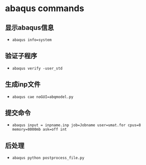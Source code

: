 # abaqus commands

## 显示abaqus信息

- `abaqus info=system`

## 验证子程序

- `abaqus verify -user_std`

## 生成inp文件

- `abaqus cae noGUI=abqmodel.py`

## 提交命令

- `abaqus input = inpname.inp job=Jobname user=umat.for cpus=8 memory=8000mb ask=off int`

## 后处理

- `abaqus python postprocess_file.py`
